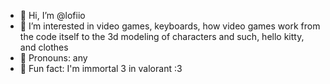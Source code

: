 - 🧁 Hi, I’m @lofiio
- 🎀 I’m interested in video games, keyboards, how video games work from the code itself to the 3d modeling of characters and such, hello kitty, and clothes
- 🌺 Pronouns: any
- 🧸 Fun fact: I'm immortal 3 in valorant :3

<!---
lofiio/lofiio is a ✨ special ✨ repository because its `README.md` (this file) appears on your GitHub profile.
You can click the Preview link to take a look at your changes.
--->
